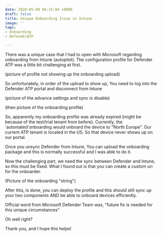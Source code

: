 ```yaml
---
date: 2020-05-09 06:15:04 +0000
draft: false
title: Unique Onboarding Issue in Intune
image: ''
tags:
- Onboarding
- DefenderATP

---
```

There was a unique case that I had to open with Microsoft regarding onboarding from Intune (autopilot). The configuration profile for Defender ATP was a little bit challenging at first. 

(picture of profile not showing up the onboarding upload) 

So unfortunately, in order of the upload to show up, You need to log into the Defender ATP portal and disconnect from Intune 

(picture of the advance settings and sync is disable)

(then picture of the onboarding profile)

So, apparently my onboarding profile was already expired (might be because of the test/trial tenant from before). Currently, the 'automated'onboarding would onboard the device to "North Europe". Our current ATP tenant is located in the US. So that device never shows up on our portal. 

Once you unsync Defender from Intune, You can upload the onboarding package and this is normally successful and I was able to do it. 

Now the challenging part, we need the sync between Defender and Intune, so this must be fixed. What I found out is that you can create a custom uri for the onboarder. 

(Picture of the onboarding "string") 

After this, is  done, you can deploy the profile and this should still sync up your two components AND be able to onboard devices efficiently. 

Official word from Microsoft Defender Team was, "future fix is needed for this unique circumstances" 

Oh well right?

Thank you, and I hope this helps!